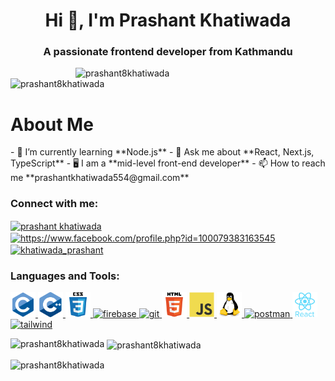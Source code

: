 <h1 align="center">Hi 👋, I'm Prashant Khatiwada</h1>
<h3 align="center">A passionate frontend developer from Kathmandu</h3>



<p><img align="right" src="https://raw.githubusercontent.com/punitkmryh/punitkmryh/master/Developer.gif" width="400" alt="prashant8khatiwada" /></p>

<p align="left"> <img src="https://komarev.com/ghpvc/?username=prashant8khatiwada&label=Profile%20views&color=0e75b6&style=flat" alt="prashant8khatiwada" /> </p>

<h1> About Me </h1>
- 🌱 I’m currently learning **Node.js**  
- 💬 Ask me about **React, Next.js, TypeScript**  
- 🖥️ I am a **mid-level front-end developer**  
- 📫 How to reach me **prashantkhatiwada554@gmail.com**  

<h3 align="left">Connect with me:</h3>
<p align="left">
<a href="[https://linkedin.com/in/prashant-khatiwada](https://www.linkedin.com/in/prashant-khatiwada-a0b99a184/)" target="blank"><img align="center" src="https://raw.githubusercontent.com/rahuldkjain/github-profile-readme-generator/master/src/images/icons/Social/linked-in-alt.svg" alt="prashant khatiwada" height="30" width="40" /></a>
<a href="https://www.facebook.com/profile.php?id=100079383163545" target="blank"><img align="center" src="https://raw.githubusercontent.com/rahuldkjain/github-profile-readme-generator/master/src/images/icons/Social/facebook.svg" alt="https://www.facebook.com/profile.php?id=100079383163545" height="30" width="40" /></a>
<a href="https://instagram.com/khatiwada_prashant" target="blank"><img align="center" src="https://raw.githubusercontent.com/rahuldkjain/github-profile-readme-generator/master/src/images/icons/Social/instagram.svg" alt="khatiwada_prashant" height="30" width="40" /></a>
</p>

<h3 align="left">Languages and Tools:</h3>
<p align="left"> <a href="https://www.cprogramming.com/" target="_blank" rel="noreferrer"> <img src="https://raw.githubusercontent.com/devicons/devicon/master/icons/c/c-original.svg" alt="c" width="40" height="40"/> </a> <a href="https://www.w3schools.com/cpp/" target="_blank" rel="noreferrer"> <img src="https://raw.githubusercontent.com/devicons/devicon/master/icons/cplusplus/cplusplus-original.svg" alt="cplusplus" width="40" height="40"/> </a> <a href="https://www.w3schools.com/css/" target="_blank" rel="noreferrer"> <img src="https://raw.githubusercontent.com/devicons/devicon/master/icons/css3/css3-original-wordmark.svg" alt="css3" width="40" height="40"/> </a> <a href="https://firebase.google.com/" target="_blank" rel="noreferrer"> <img src="https://www.vectorlogo.zone/logos/firebase/firebase-icon.svg" alt="firebase" width="40" height="40"/> </a> <a href="https://git-scm.com/" target="_blank" rel="noreferrer"> <img src="https://www.vectorlogo.zone/logos/git-scm/git-scm-icon.svg" alt="git" width="40" height="40"/> </a> <a href="https://www.w3.org/html/" target="_blank" rel="noreferrer"> <img src="https://raw.githubusercontent.com/devicons/devicon/master/icons/html5/html5-original-wordmark.svg" alt="html5" width="40" height="40"/> </a> <a href="https://developer.mozilla.org/en-US/docs/Web/JavaScript" target="_blank" rel="noreferrer"> <img src="https://raw.githubusercontent.com/devicons/devicon/master/icons/javascript/javascript-original.svg" alt="javascript" width="40" height="40"/> </a> <a href="https://www.linux.org/" target="_blank" rel="noreferrer"> <img src="https://raw.githubusercontent.com/devicons/devicon/master/icons/linux/linux-original.svg" alt="linux" width="40" height="40"/> </a> <a href="https://postman.com" target="_blank" rel="noreferrer"> <img src="https://www.vectorlogo.zone/logos/getpostman/getpostman-icon.svg" alt="postman" width="40" height="40"/> </a> <a href="https://reactjs.org/" target="_blank" rel="noreferrer"> <img src="https://raw.githubusercontent.com/devicons/devicon/master/icons/react/react-original-wordmark.svg" alt="react" width="40" height="40"/> </a> <a href="https://tailwindcss.com/" target="_blank" rel="noreferrer"> <img src="https://www.vectorlogo.zone/logos/tailwindcss/tailwindcss-icon.svg" alt="tailwind" width="40" height="40"/> </a> </p>

<p><img align="left" src="https://github-readme-stats.vercel.app/api/top-langs?username=prashant8khatiwada&show_icons=true&locale=en&layout=compact" alt="prashant8khatiwada" /></p>


<p>&nbsp;<img align="center" src="https://github-readme-stats.vercel.app/api?username=prashant8khatiwada&show_icons=true&locale=en" alt="prashant8khatiwada" /></p>


<p><img align="center" src="https://github-readme-streak-stats.herokuapp.com/?user=prashant8khatiwada&" alt="prashant8khatiwada" /></p>
